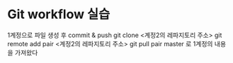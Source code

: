 # Git workflow 실습

1계정으로 파일 생성 후 commit & push
git clone <계정2의 레파지토리 주소>
git remote add pair <계정2의 레파지토리 주소>
git pull pair master 로 1계정의 내용을 가져왔다
